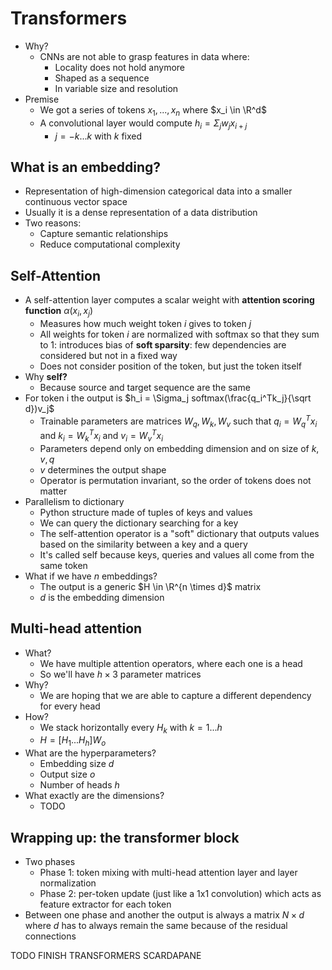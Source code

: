 # Transformers

- Why?
  - CNNs are not able to grasp features in data where:
    - Locality does not hold anymore
    - Shaped as a sequence
    - In variable size and resolution
- Premise
  - We got a series of tokens $x_1,...,x_n$ where $x_i \in \R^d$
  - A convolutional layer would compute $h_i=\Sigma_j w_j x_{i+j}$
    - $j=-k...k$ with $k$ fixed

## What is an embedding?

- Representation of high-dimension categorical data into a smaller continuous vector space
- Usually it is a dense representation of a data distribution
- Two reasons:
  - Capture semantic relationships
  - Reduce computational complexity


## Self-Attention

- A self-attention layer computes a scalar weight with **attention scoring function** $\alpha(x_i,x_j)$
  - Measures how much weight token $i$ gives to token $j$
  - All weights for token $i$ are normalized with softmax so that they sum to 1: introduces bias of **soft sparsity**: few dependencies are considered but not in a fixed way
  - Does not consider position of the token, but just the token itself
- Why **self?**
  - Because source and target sequence are the same
- For token i the output is $h_i = \Sigma_j softmax(\frac{q_i^Tk_j}{\sqrt d})v_j$
  - Trainable parameters are matrices $W_q, W_k, W_v$ such that $q_i=W_q^Tx_i$ and $k_i=W_k^Tx_i$ and $v_i=W_v^Tx_i$
  - Parameters depend only on embedding dimension and on size of $k,v,q$
  - $v$ determines the output shape
  - Operator is permutation invariant, so the order of tokens does not matter
- Parallelism to dictionary
  - Python structure made of tuples of keys and values
  - We can query the dictionary searching for a key
  - The self-attention operator is a "soft" dictionary that outputs values based on the similarity between a key and a query
  - It's called self because keys, queries and values all come from the same token
- What if we have $n$ embeddings?
  - The output is a generic $H \in \R^{n \times d}$ matrix
  - $d$ is the embedding dimension

## Multi-head attention

- What?
  - We have multiple attention operators, where each one is a head
  - So we'll have $h \times 3$ parameter matrices
- Why?
  - We are hoping that we are able to capture a different dependency for every head
- How?
  - We stack horizontally every $H_k$ with $k=1...h$
  - $H = [H_1 ... H_h] W_o$
- What are the hyperparameters?
  - Embedding size $d$
  - Output size $o$
  - Number of heads $h$
- What exactly are the dimensions?
  - TODO

## Wrapping up: the transformer block

- Two phases
  - Phase 1: token mixing with multi-head attention layer and layer normalization
  - Phase 2: per-token update (just like a 1x1 convolution) which acts as feature extractor for each token
- Between one phase and another the output is always a matrix $N \times d$ where $d$ has to always remain the same because of the residual connections

TODO FINISH TRANSFORMERS SCARDAPANE
